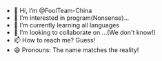 - 👋 Hi, I’m @FoolTeam-China
- 👀 I’m interested in program(Nonsense)...
- 🌱 I’m currently learning all languages
- 💞️ I’m looking to collaborate on ...(We don't know!)
- 📫 How to reach me? Guess!
- 😄 Pronouns: The name matches the reality!

<!---
FoolTeam-China/FoolTeam-China is a ✨ special ✨ repository because its `README.md` (this file) appears on your GitHub profile.
You can click the Preview link to take a look at your changes.
--->
